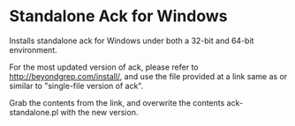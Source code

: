 Standalone Ack for Windows
==========================

Installs standalone ack for Windows under both a 32-bit
and 64-bit environment.

For the most updated version of ack, please refer to
http://beyondgrep.com/install/, and use the file provided
at a link same as or similar to "single-file version of ack".

Grab the contents from the link, and overwrite the contents
ack-standalone.pl with the new version.

